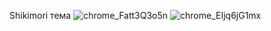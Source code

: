 Shikimori тема ![chrome_Fatt3Q3o5n](https://github.com/user-attachments/assets/dc1f459a-61ba-4cc2-99d1-602d65d34c02)
![chrome_EIjq6jG1mx](https://github.com/user-attachments/assets/f0c05160-f12f-4d19-9660-27cecfbfc177)
